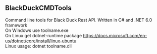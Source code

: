 <h2>BlackDuckCMDTools</h2>  

Command line tools for Black Duck Rest API. Written in C# and .NET 6.0 framework    
On Windows use toolname.exe  
On Linux get dotnet-runtime package https://docs.microsoft.com/en-us/dotnet/core/install/linux-ubuntu  
Linux usage: dotnet toolname.dll
